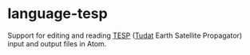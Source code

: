 # language-tesp
Support for editing and reading [TESP](https://github.com/aleixpinardell/tesp) ([Tudat](https://github.com/Tudat) Earth Satellite Propagator) input and output files in Atom.
